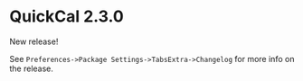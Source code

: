# QuickCal 2.3.0

New release!

See `Preferences->Package Settings->TabsExtra->Changelog` for more info on 
the release.
